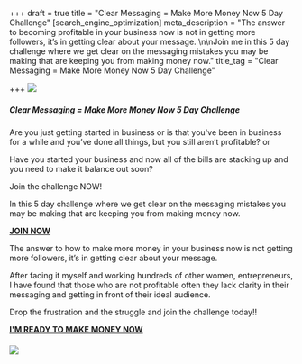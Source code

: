+++
draft = true
title = "Clear Messaging  =  Make More Money Now 5 Day Challenge"
[search_engine_optimization]
meta_description = "The answer to becoming profitable in your business now is not in getting more followers, it’s in getting clear about your message. \n\nJoin me in this 5 day challenge where we get clear on the messaging mistakes you may be making that are keeping you from making money now."
title_tag = "Clear Messaging  =  Make More Money Now 5 Day Challenge"

+++
![](/uploads/meetup-clear-messaging-make-more-money-now-5-day-challenge-facebook-cover.png)

##### **Clear Messaging = Make More Money Now 5 Day Challenge**

Are you just getting started in business or is that you've been in business for a while and you’ve done all things, but you still aren’t profitable? or

Have you started your business and now all of the bills are stacking up and you need to make it balance out soon?

Join the challenge NOW!

In this 5 day challenge where we get clear on the messaging mistakes you may be making that are keeping you from making money now.  
  
[**JOIN NOW**](https://www.eventbrite.com/e/clear-messaging-make-more-money-now-5-day-challenge-march-14-18-7pm-tickets-288668835257 "5 Day Challenge")

The answer to how to make more money in your business now is not getting more followers, it’s in getting clear about your message.

After facing it myself and working hundreds of other women, entrepreneurs, I have found that those who are not profitable often they lack clarity in their messaging and getting in front of their ideal audience.

Drop the frustration and the struggle and join the challenge today!!

[**I'M READY TO MAKE MONEY NOW**](https://www.eventbrite.com/e/clear-messaging-make-more-money-now-5-day-challenge-march-14-18-7pm-tickets-288668835257 "Challenge")

###### **![](/uploads/digital-marketing-seek-cover-image.png)**
